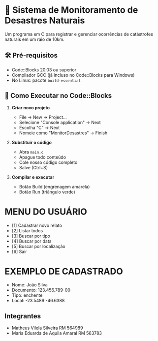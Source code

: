 # 🌋 Sistema de Monitoramento de Desastres Naturais

Um programa em C para registrar e gerenciar ocorrências de catástrofes naturais em um raio de 10km.

## 🛠️ Pré-requisitos

- Code::Blocks 20.03 ou superior
- Compilador GCC (já incluso no Code::Blocks para Windows)
- No Linux: pacote `build-essential`

## 🚀 Como Executar no Code::Blocks

1. **Criar novo projeto**
   - File → New → Project...
   - Selecione "Console application" → Next
   - Escolha "C" → Next
   - Nomeie como "MonitorDesastres" → Finish

2. **Substituir o código**
   - Abra `main.c`
   - Apague todo conteúdo
   - Cole nosso código completo
   - Salve (Ctrl+S)

3. **Compilar e executar**
   - Botão Build (engrenagem amarela)
   - Botão Run (triângulo verde)
 # MENU DO USUÁRIO
 - [1] Cadastrar novo relato
 - [2] Listar todos
 - [3] Buscar por tipo
 - [4] Buscar por data
 - [5] Buscar por localização
 - [6] Sair
# EXEMPLO DE CADASTRADO
 - Nome: João Silva
 - Documento: 123.456.789-00
 - Tipo: enchente
 - Local: -23.5489 -46.6388


## Integrantes
 - Matheus Vilela Silveira RM 564989
 - Maria Eduarda de Aquila Amaral RM 563783
